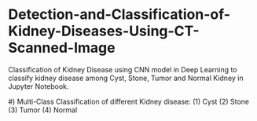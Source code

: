 # Detection-and-Classification-of-Kidney-Diseases-Using-CT-Scanned-Image
Classification of Kidney Disease using CNN model in Deep Learning to classify  kidney disease among Cyst, Stone, Tumor and Normal Kidney in Jupyter Notebook.

#) Multi-Class Classification of different Kidney disease:
  (1)  Cyst
  (2)  Stone
  (3)  Tumor
  (4)  Normal 



